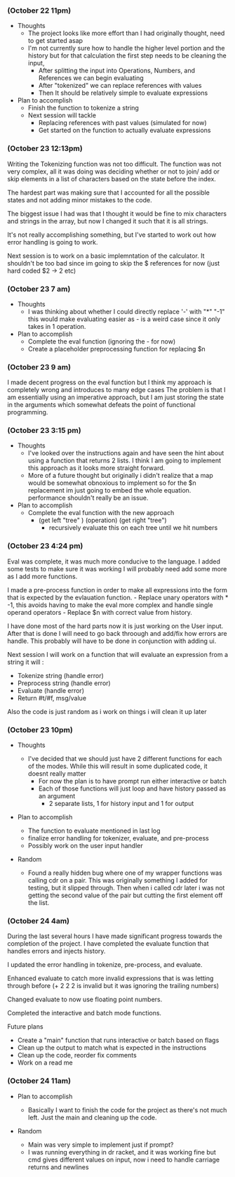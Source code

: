 ### (October 22 11pm)
 - Thoughts 
   - The project looks like more effort than I had originally thought, 
     need to get started asap
   - I'm not currently sure how to handle the higher level portion and 
     the history but for that calculation the first step needs to be cleaning the input,
        - After splitting the input into Operations, Numbers, and References we can begin
          evaluating
        - After "tokenized" we can replace references with values 
        - Then It should be relatively simple to evaluate expressions
 - Plan to accomplish 
   - Finish the function to tokenize a string
   - Next session will tackle 
     - Replacing references with past values (simulated for now)
     - Get started on the function to actually evaluate expressions


### (October 23 12:13pm)
   
Writing the Tokenizing function was not too difficult. The function was not 
very complex, all it was doing was deciding whether or not to join/ add or skip
elements in a list of characters based on the state before the index. 

The hardest part was making sure that I accounted for all the possible states
and not adding minor mistakes to the code. 

The biggest issue I had was that I thought it would be fine to mix characters and 
strings in the array, but now I changed it such that it is all strings.

It's not really accomplishing something, but I've started to work out how error handling
is going to work.

Next session is to work on a basic implemntation of the calculator. It shouldn't be too bad
since im going to skip the $ references for now (just hard coded $2 -> 2 etc)



### (October 23 7 am)

 - Thoughts
    - I was thinking about whether I could directly replace '-' with "*" "-1" this would make evaluating easier
      as - is a weird case since it only takes in 1 operation.
 - Plan to accomplish 
   - Complete the eval function (ignoring the - for now)
   - Create a placeholder preprocessing function for replacing $n 


###  (October 23 9 am)

I made decent progress on the eval function but I think my approach is completely wrong and introduces to many edge cases
The problem is that I am essentially using an imperative approach, but I am just storing the state in the 
arguments which somewhat defeats the point of functional programming.


###  (October 23 3:15 pm)
 - Thoughts 
   - I've looked over the instructions again and have seen the hint about using a function that returns 2 lists. I think
     I am going to implement this approach as it looks more straight forward.
   - More of a future thought but originally i didn't realize that a map would be somewhat obnoxious to implement 
     so for the $n replacement im just going to embed the whole equation. performance shouldn't really be an issue.
 - Plan to accomplish 
   - Complete the eval function with the new approach 
     - (get left "tree" ) (operation) (get right "tree") 
       - recursively evaluate this on each tree until we hit numbers 



###  (October 23 4:24 pm)

Eval was complete, it was much more conducive to the language. I added some tests to make sure it was working
I will probably need add some more as I add more functions. 

I made a pre-process function in order to make all expressions into the form that is expected by the evlauation function.
    - Replace unary operators with * -1, this avoids having to make the eval more complex and handle single operand operators
    - Replace $n with correct value from history.


I have done most of the hard parts now it is just working on the User input. After that is done I will need to go back throough 
and add/fix how errors are handle. This probably will have to be done in conjunction with adding ui.

Next session I will work on a function that will evaluate an expression from a string it will :
 - Tokenize string (handle error)
 - Preprocess string (handle error)
 - Evaluate (handle error)
 - Return #t/#f, msg/value

Also the code is just random as i work on things i will clean it up later


### (October 23 10pm)

- Thoughts
  - I've decided that we should just have 2 different functions for each of the modes. While
    this will result in some duplicated code, it doesnt really matter 
    - For now the plan is to have prompt run either interactive or batch
    - Each of those functions will just loop and have history passed as an argument
      - 2 separate lists, 1 for history input and 1 for output
- Plan  to accomplish 
  - The function to evaluate mentioned in last log 
  - finalize error handling for tokenizer, evaluate, and pre-process 
  - Possibly work on the user input handler

 - Random
   - Found a really hidden bug where one of my wrapper functions was calling cdr on a pair. This was originally something I added 
    for testing, but it slipped through. Then when i called cdr later i was not getting the second value of the pair but cutting the 
    first element off the list.

### (October 24 4am)
    
During the last several hours I have made significant progress towards the completion of the project. I have 
completed the evaluate function that handles errors and injects history.

I updated the error handling in tokenize, pre-process, and evaluate. 

Enhanced evaluate to catch more invalid expressions that is was letting through before (+ 2 2 2 is invalid 
but it was ignoring the trailing numbers)

Changed evaluate to now use floating point numbers. 

Completed the interactive and batch mode functions. 

Future plans 
 - Create a "main" function that runs interactive or batch based on flags 
 - Clean up the output to match what is expected in the instructions 
 - Clean up the code, reorder fix comments 
 - Work on a read me



### (October 24 11am)
 - Plan to accomplish
    - Basically I want to finish the code for the project as there's not much left. Just the main and cleaning up the 
      code.

 - Random
   - Main was very simple to implement just if prompt?
   - I was running everything in dr racket, and it was working fine but cmd gives different values on input, now i need to 
     handle carriage returns and newlines